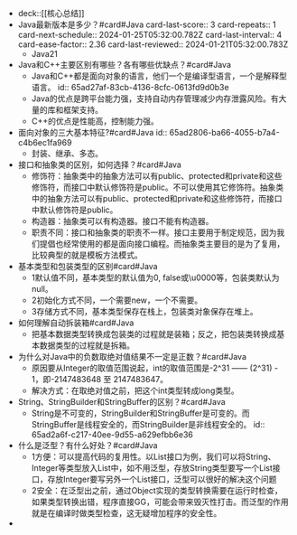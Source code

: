 - deck::[[核心总结]]
- Java最新版本是多少？#card#Java
  card-last-score:: 3
  card-repeats:: 1
  card-next-schedule:: 2024-01-25T05:32:00.782Z
  card-last-interval:: 4
  card-ease-factor:: 2.36
  card-last-reviewed:: 2024-01-21T05:32:00.783Z
	- Java21
- Java和C++主要区别有哪些？各有哪些优缺点？#card#Java
	- Java和C++都是面向对象的语言，他们一个是编译型语言，一个是解释型语言。
	  id:: 65ad27af-83cb-4136-8cfc-0613fd9d0b3e
	- Java的优点是跨平台能力强，支持自动内存管理减少内存泄露风险。有大量的库和框架支持。
	- C++的优点是性能高，控制能力强。
- 面向对象的三大基本特征?#card#Java
  id:: 65ad2806-ba66-4055-b7a4-c4b6ec1fa969
	- 封装、继承、多态。
- 接口和抽象类的区别，如何选择？#card#Java
	- 修饰符：抽象类中的抽象方法可以有public、protected和private和<defaiult>这些修饰符，而接口中默认修饰符是public。不可以使用其它修饰符。抽象类中的抽象方法可以有public、protected和private和<default>这些修饰符，而接口中默认修饰符是public。
	- 构造器：抽象类可以有构造器。接口不能有构造器。
	- 职责不同：接口和抽象类的职责不一样。接口主要用于制定规范，因为我们提倡也经常使用的都是面向接口编程。而抽象类主要目的是为了复用，比较典型的就是模板方法模式。
- 基本类型和包装类型的区别#card#Java
	- 1默认值不同，基本类型的默认值为0, false或\u0000等，包装类默认为null。
	- 2初始化方式不同，一个需要new，一个不需要。
	- 3存储方式不同，基本类型保存在栈上，包装类对象保存在堆上。
- 如何理解自动拆装箱#card#Java
	- 把基本数据类型转换成包装类的过程就是装箱；反之，把包装类转换成基本数据类型的过程就是拆箱。
- 为什么对Java中的负数取绝对值结果不一定是正数？#card#Java
	- 原因要从Integer的取值范围说起，int的取值范围是-2^31 —— (2^31) - 1，即-2147483648 至 2147483647。
	- 解决方式：在取绝对值之前，把这个int类型转成long类型。
- String、StringBuilder和StringBuffer的区别？#card#Java
	- String是不可变的，StringBuilder和StringBuffer是可变的。而StringBuffer是线程安全的，而StringBuilder是非线程安全的。
	  id:: 65ad2a6f-c217-40ee-9d55-a629efbb6e36
- 什么是泛型？有什么好处？#card#Java
	- 1方便：可以提高代码的复用性。以List接口为例，我们可以将String、Integer等类型放入List中，如不用泛型，存放String类型要写一个List接口，存放Integer要写另外一个List接口，泛型可以很好的解决这个问题
	- 2安全：在泛型出之前，通过Object实现的类型转换需要在运行时检查，如果类型转换出错，程序直接GG，可能会带来毁灭性打击。而泛型的作用就是在编译时做类型检查，这无疑增加程序的安全性。
-